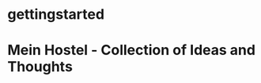 # gettingstarted

Mein Hostel - Collection of Ideas and Thoughts
==============================================
